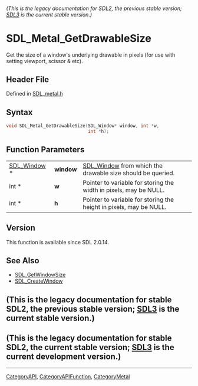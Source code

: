 ###### (This is the legacy documentation for SDL2, the previous stable version; [SDL3](https://wiki.libsdl.org/SDL3/) is the current stable version.)
# SDL_Metal_GetDrawableSize

Get the size of a window's underlying drawable in pixels (for use with setting viewport, scissor & etc).

## Header File

Defined in [SDL_metal.h](https://github.com/libsdl-org/SDL/blob/SDL2/include/SDL_metal.h)

## Syntax

```c
void SDL_Metal_GetDrawableSize(SDL_Window* window, int *w,
                               int *h);
```

## Function Parameters

|                            |            |                                                                          |
| -------------------------- | ---------- | ------------------------------------------------------------------------ |
| [SDL_Window](SDL_Window) * | **window** | [SDL_Window](SDL_Window) from which the drawable size should be queried. |
| int *                      | **w**      | Pointer to variable for storing the width in pixels, may be NULL.        |
| int *                      | **h**      | Pointer to variable for storing the height in pixels, may be NULL.       |

## Version

This function is available since SDL 2.0.14.

## See Also

- [SDL_GetWindowSize](SDL_GetWindowSize)
- [SDL_CreateWindow](SDL_CreateWindow)


## (This is the legacy documentation for stable SDL2, the previous stable version; [SDL3](https://wiki.libsdl.org/SDL3/) is the current stable version.)



## (This is the legacy documentation for stable SDL2, the current stable version; [SDL3](https://wiki.libsdl.org/SDL3/) is the current development version.)



----
[CategoryAPI](CategoryAPI), [CategoryAPIFunction](CategoryAPIFunction), [CategoryMetal](CategoryMetal)

